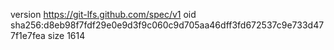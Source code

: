 version https://git-lfs.github.com/spec/v1
oid sha256:d8eb98f7fdf29e0e9d3f9c060c9d705aa46dff3fd672537c9e733d477f1e7fea
size 1614

